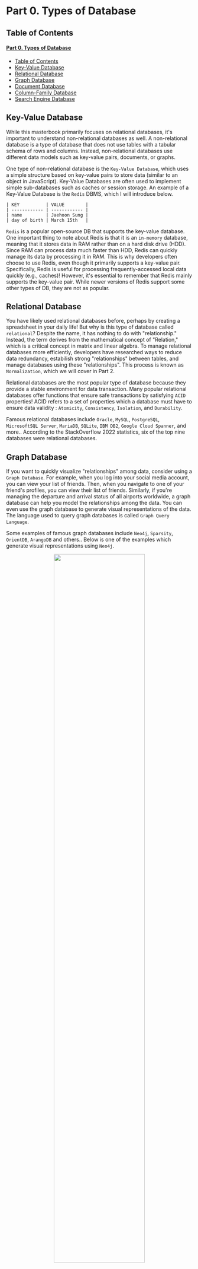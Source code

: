 # Part 0. Types of Database

## Table of Contents

#### [Part 0. Types of Database](#part-0-types-of-database)

- [Table of Contents](#table-of-contents)
- [Key-Value Database](#key-value-database)
- [Relational Database](#relational-database)
- [Graph Database](#graph-database)
- [Document Database](#document-database)
- [Column-Family Database](#column-family-database)
- [Search Engine Database](#search-engine-database)

## Key-Value Database

While this masterbook primarily focuses on relational databases, it's important to understand non-relational databases as well. A non-relational database is a type of database that does not use tables with a tabular schema of rows and columns. Instead, non-relational databases use different data models such as key-value pairs, documents, or graphs.

One type of non-relational database is the `Key-Value Database`, which uses a simple structure based on key-value pairs to store data (similar to an object in JavaScript). Key-Value Databases are often used to implement simple sub-databases such as caches or session storage. An example of a Key-Value Database is the `Redis` DBMS, which I will introduce below.

```
| KEY          | VALUE        |
| ------------ | ------------ |
| name         | Jaehoon Sung |
| day of birth | March 15th   |
```

`Redis` is a popular open-source DB that supports the key-value database. One important thing to note about Redis is that it is an `in-memory` database, meaning that it stores data in RAM rather than on a hard disk drive (HDD). Since RAM can process data much faster than HDD, Redis can quickly manage its data by processing it in RAM. This is why developers often choose to use Redis, even though it primarily supports a key-value pair. Specifically, Redis is useful for processing frequently-accessed local data quickly (e.g., caches)! However, it's essential to remember that Redis mainly supports the key-value pair. While newer versions of Redis support some other types of DB, they are not as popular.

## Relational Database

You have likely used relational databases before, perhaps by creating a spreadsheet in your daily life! But why is this type of database called `relational`? Despite the name, it has nothing to do with "relationship." Instead, the term derives from the mathematical concept of "Relation," which is a critical concept in matrix and linear algebra. To manage relational databases more efficiently, developers have researched ways to reduce data redundancy, estabilish strong "relationships" between tables, and manage databases using these "relationships". This process is known as `Normalization`, which we will cover in Part 2.

Relational databases are the most popular type of database because they provide a stable environment for data transaction. Many popular relational databases offer functions that ensure safe transactions by satisfying `ACID` properties! ACID refers to a set of properties which a database must have to ensure data validity : `Atomicity`, `Consistency`, `Isolation`, and `Durability`.

Famous relational databases include `Oracle`, `MySQL`, `PostgreSQL`, `MicrosoftSQL Server`, `MariaDB`, `SQLite`, `IBM DB2`, `Google Cloud Spanner`, and more.. According to the StackOverflow 2022 statistics, six of the top nine databases were relational databases.

## Graph Database

If you want to quickly visualize "relationships" among data, consider using a `Graph Database`. For example, when you log into your social media account, you can view your list of friends. Then, when you navigate to one of your friend's profiles, you can view their list of friends. Similarly, if you're managing the departure and arrival status of all airports worldwide, a graph database can help you model the relationships among the data. You can even use the graph database to generate visual representations of the data. The language used to query graph databases is called `Graph Query Language`.

Some examples of famous graph databases include `Neo4j`, `Sparsity`, `OrientDB`, `ArangoDB` and others.. Below is one of the examples which generate visual representations using `Neo4j`.

<p align = "center">
  <img src="https://neo4j.com/developer/_images/graph-examples-movies-example.png" width="70%"></img>
</p>

## Document Database

A `Document Database` looks very similar to the folders you use in Windows or in Finders on Mac. Technically, these folders are called "collections," and within them, there are many "documents". Data in each document is stored in a JSON-type format. But why do we use a document database? It offers more flexibility than a relational database while still maintaining structured and hierarchical properties. For example, with a relational database, you must define what types of data will be stored in each column. However, this is not necessary when using a document database. Furthermore, you can simply add any new set of data with different contexts in existing document databases whenever you want to, which is strictly prohibited in relational databases. To make changes in a relational database, you would have to redefine the whole schema of the database or write commands to let the relational DBMS know that you want to make changes.

Not only do document databases provide more flexibility, but they also allow for distributed processing and horizontal scaling, making them ideal for services that require multiple inputs/outputs. However, this added flexibility means less consistency. Since document databases are easy to update and copy/paste, each document has less consistency with others and has the potential to undermine the ACID rule. (Data in a document database is not normalized.)

Famous document databases include `mongoDB`, `FireStore`, and `CouchDB`.

## Column-Family Database

Let's assume that you still want to stick with a relational database but want a little more flexibility. In that case, a `Column-Family Database` might be the solution for you. It uses a tabular format of rows and columns, but each row can have only some shared values and its own row-specific values. For example, if each row represents customer data, the first row can have name, age, and address while the second row can have name, address, and birthday. In a relational database, you would have to create a database with each name, age, address, and birthday column, and each row would have some null values in each column. However, with a column-family database, you are allowed to make changes in the columns stored in each row.

Because column-family databases allow more flexibility, the existing SQL language will not be compatible with them. Column-family databases have their own syntax to query data. In addition, data in a column-family database is not normalized, and supports distributed processing, just like document databases. Personally, I think that understanding a column-family database as a mix of a relational database and a document database is enough at this point.

Famous column-family databases include `cassandra`, `Apache HBASE`, `Google BigTable`, and `Amazon DynamoDB`.

## Search Engine Database

`Search Engine Database` is specialized in creating indices and querying information. As the name suggests, it is optimized for services that require searching through large-scaled data content. It contains an index for each set of related documents or data, and if a search request comes into the database, the search engine database quickly queries data related to the search keyword using its index information. Famous search engine databases include `Elastic`, `Amazon CloudSearch`, and `Google CloudSearch`.
